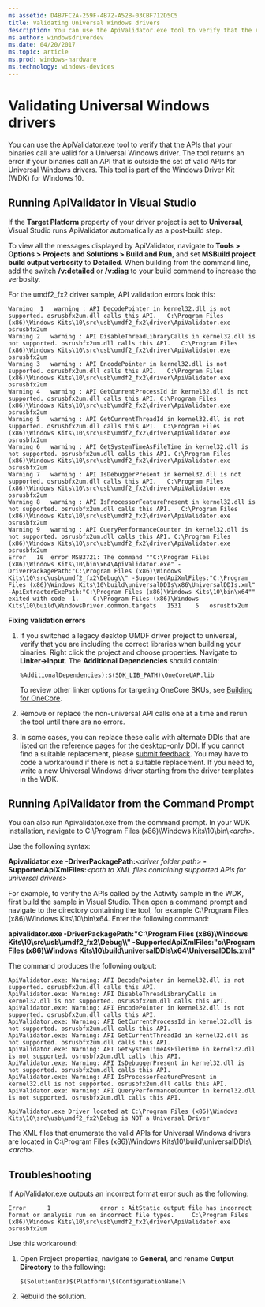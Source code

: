```yaml
---
ms.assetid: D4B7FC2A-259F-4B72-A52B-03CBF712D5C5
title: Validating Universal Windows drivers
description: You can use the ApiValidator.exe tool to verify that the APIs that your driver calls are valid for a Universal Windows driver.
ms.author: windowsdriverdev
ms.date: 04/20/2017
ms.topic: article
ms.prod: windows-hardware
ms.technology: windows-devices
---
```


# Validating Universal Windows drivers

You can use the ApiValidator.exe tool to verify that the APIs that your binaries call are valid for a Universal Windows driver. The tool returns an error if your binaries call an API that is outside the set of valid APIs for Universal Windows drivers. This tool is part of the Windows Driver Kit (WDK) for Windows 10.

## <span id="Running_ApiValidator_in_Visual_Studio"></span><span id="running_apivalidator_in_visual_studio"></span><span id="RUNNING_APIVALIDATOR_IN_VISUAL_STUDIO"></span>Running ApiValidator in Visual Studio


If the **Target Platform** property of your driver project is set to **Universal**, Visual Studio runs ApiValidator automatically as a post-build step.

To view all the messages displayed by ApiValidator, navigate to **Tools &gt; Options &gt; Projects and Solutions &gt; Build and Run**, and set **MSBuild project build output verbosity** to **Detailed**. When building from the command line, add the switch **/v:detailed** or **/v:diag** to your build command to increase the verbosity.

For the umdf2\_fx2 driver sample, API validation errors look this:

```
Warning  1   warning : API DecodePointer in kernel32.dll is not supported. osrusbfx2um.dll calls this API.   C:\Program Files (x86)\Windows Kits\10\src\usb\umdf2_fx2\driver\ApiValidator.exe    osrusbfx2um
Warning 2   warning : API DisableThreadLibraryCalls in kernel32.dll is not supported. osrusbfx2um.dll calls this API.   C:\Program Files (x86)\Windows Kits\10\src\usb\umdf2_fx2\driver\ApiValidator.exe    osrusbfx2um
Warning 3   warning : API EncodePointer in kernel32.dll is not supported. osrusbfx2um.dll calls this API.   C:\Program Files (x86)\Windows Kits\10\src\usb\umdf2_fx2\driver\ApiValidator.exe    osrusbfx2um
Warning 4   warning : API GetCurrentProcessId in kernel32.dll is not supported. osrusbfx2um.dll calls this API. C:\Program Files (x86)\Windows Kits\10\src\usb\umdf2_fx2\driver\ApiValidator.exe    osrusbfx2um
Warning 5   warning : API GetCurrentThreadId in kernel32.dll is not supported. osrusbfx2um.dll calls this API.  C:\Program Files (x86)\Windows Kits\10\src\usb\umdf2_fx2\driver\ApiValidator.exe    osrusbfx2um
Warning 6   warning : API GetSystemTimeAsFileTime in kernel32.dll is not supported. osrusbfx2um.dll calls this API. C:\Program Files (x86)\Windows Kits\10\src\usb\umdf2_fx2\driver\ApiValidator.exe    osrusbfx2um
Warning 7   warning : API IsDebuggerPresent in kernel32.dll is not supported. osrusbfx2um.dll calls this API.   C:\Program Files (x86)\Windows Kits\10\src\usb\umdf2_fx2\driver\ApiValidator.exe    osrusbfx2um
Warning 8   warning : API IsProcessorFeaturePresent in kernel32.dll is not supported. osrusbfx2um.dll calls this API.   C:\Program Files (x86)\Windows Kits\10\src\usb\umdf2_fx2\driver\ApiValidator.exe    osrusbfx2um
Warning 9   warning : API QueryPerformanceCounter in kernel32.dll is not supported. osrusbfx2um.dll calls this API. C:\Program Files (x86)\Windows Kits\10\src\usb\umdf2_fx2\driver\ApiValidator.exe    osrusbfx2um
Error   10  error MSB3721: The command ""C:\Program Files (x86)\Windows Kits\10\bin\x64\ApiValidator.exe" -DriverPackagePath:"C:\Program Files (x86)\Windows Kits\10\src\usb\umdf2_fx2\Debug\\" -SupportedApiXmlFiles:"C:\Program Files (x86)\Windows Kits\10\build\universalDDIs\x86\UniversalDDIs.xml" -ApiExtractorExePath:"C:\Program Files (x86)\Windows Kits\10\bin\x64"" exited with code -1.    C:\Program Files (x86)\Windows Kits\10\build\WindowsDriver.common.targets   1531    5   osrusbfx2um
```

**Fixing validation errors**

1.  If you switched a legacy desktop UMDF driver project to universal, verify that you are including the correct libraries when building your binaries. Right click the project and choose properties. Navigate to **Linker-&gt;Input**. The **Additional Dependencies** should contain:

    ```
    %AdditionalDependencies);$(SDK_LIB_PATH)\OneCoreUAP.lib
    ```

    To review other linker options for targeting OneCore SKUs, see [Building for OneCore](building-for-onecore.md).

2.  Remove or replace the non-universal API calls one at a time and rerun the tool until there are no errors.

3.  In some cases, you can replace these calls with alternate DDIs that are listed on the reference pages for the desktop-only DDI. If you cannot find a suitable replacement, please [submit feedback](http://go.microsoft.com/fwlink/p/?linkid=529549).  You may have to code a workaround if there is not a suitable replacement.  If you need to, write a new Universal Windows driver starting from the driver templates in the WDK.

## Running ApiValidator from the Command Prompt

You can also run Apivalidator.exe from the command prompt. In your WDK installation, navigate to C:\\Program Files (x86)\\Windows Kits\\10\\bin\\*&lt;arch&gt;*.

Use the following syntax:

**Apivalidator.exe** **-DriverPackagePath:***&lt;driver folder path&gt;* **-SupportedApiXmlFiles:***&lt;path to XML files containing supported APIs for universal drivers&gt;*

For example, to verify the APIs called by the Activity sample in the WDK, first build the sample in Visual Studio. Then open a command prompt and navigate to the directory containing the tool, for example C:\\Program Files (x86)\\Windows Kits\\10\\bin\\x64. Enter the following command:

**apivalidator.exe -DriverPackagePath:"C:\\Program Files (x86)\\Windows Kits\\10\\src\\usb\\umdf2\_fx2\\Debug\\\\" -SupportedApiXmlFiles:"c:\\Program Files (x86)\\Windows Kits\\10\\build\\universalDDIs\\x64\\UniversalDDIs.xml"**

The command produces the following output:

```
ApiValidator.exe: Warning: API DecodePointer in kernel32.dll is not supported. osrusbfx2um.dll calls this API.
ApiValidator.exe: Warning: API DisableThreadLibraryCalls in kernel32.dll is not supported. osrusbfx2um.dll calls this API.
ApiValidator.exe: Warning: API EncodePointer in kernel32.dll is not supported. osrusbfx2um.dll calls this API.
ApiValidator.exe: Warning: API GetCurrentProcessId in kernel32.dll is not supported. osrusbfx2um.dll calls this API.
ApiValidator.exe: Warning: API GetCurrentThreadId in kernel32.dll is not supported. osrusbfx2um.dll calls this API.
ApiValidator.exe: Warning: API GetSystemTimeAsFileTime in kernel32.dll is not supported. osrusbfx2um.dll calls this API.
ApiValidator.exe: Warning: API IsDebuggerPresent in kernel32.dll is not supported. osrusbfx2um.dll calls this API.
ApiValidator.exe: Warning: API IsProcessorFeaturePresent in kernel32.dll is not supported. osrusbfx2um.dll calls this API.
ApiValidator.exe: Warning: API QueryPerformanceCounter in kernel32.dll is not supported. osrusbfx2um.dll calls this API.

ApiValidator.exe Driver located at C:\Program Files (x86)\Windows Kits\10\src\usb\umdf2_fx2\Debug is NOT a Universal Driver
```

The XML files that enumerate the valid APIs for Universal Windows drivers are located in C:\\Program Files (x86)\\Windows Kits\\10\\build\\universalDDIs\\*&lt;arch&gt;*.

## <span id="Troubleshooting"></span><span id="troubleshooting"></span><span id="TROUBLESHOOTING"></span>Troubleshooting


If ApiValidator.exe outputs an incorrect format error such as the following:

```
Error      1              error : AitStatic output file has incorrect format or analysis run on incorrect file types.     C:\Program Files (x86)\Windows Kits\10\src\usb\umdf2_fx2\driver\ApiValidator.exe            osrusbfx2um
```

Use this workaround:

1.  Open Project properties, navigate to **General**, and rename **Output Directory** to the following:

    ```
    $(SolutionDir)$(Platform)\$(ConfigurationName)\
    ```

2.  Rebuild the solution.

 

 





